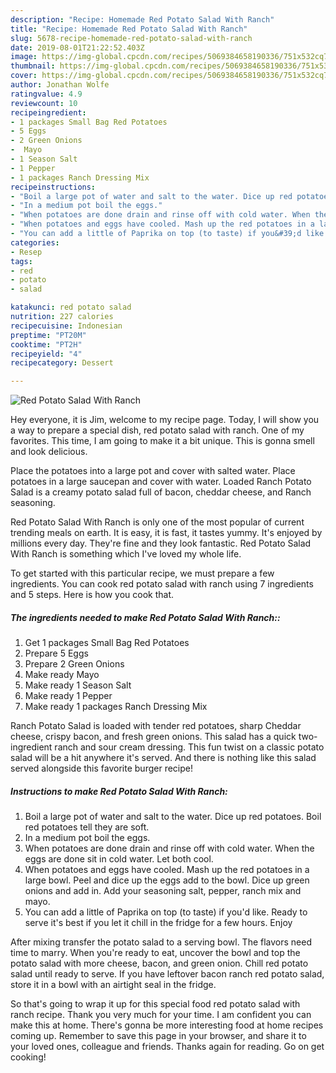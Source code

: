 ```yaml
---
description: "Recipe: Homemade Red Potato Salad With Ranch"
title: "Recipe: Homemade Red Potato Salad With Ranch"
slug: 5678-recipe-homemade-red-potato-salad-with-ranch
date: 2019-08-01T21:22:52.403Z
image: https://img-global.cpcdn.com/recipes/5069384658190336/751x532cq70/red-potato-salad-with-ranch-recipe-main-photo.jpg
thumbnail: https://img-global.cpcdn.com/recipes/5069384658190336/751x532cq70/red-potato-salad-with-ranch-recipe-main-photo.jpg
cover: https://img-global.cpcdn.com/recipes/5069384658190336/751x532cq70/red-potato-salad-with-ranch-recipe-main-photo.jpg
author: Jonathan Wolfe
ratingvalue: 4.9
reviewcount: 10
recipeingredient:
- 1 packages Small Bag Red Potatoes
- 5 Eggs
- 2 Green Onions
-  Mayo
- 1 Season Salt
- 1 Pepper
- 1 packages Ranch Dressing Mix
recipeinstructions:
- "Boil a large pot of water and salt to the water. Dice up red potatoes. Boil red potatoes tell they are soft."
- "In a medium pot boil the eggs."
- "When potatoes are done drain and rinse off with cold water. When the eggs are done sit in cold water. Let both cool."
- "When potatoes and eggs have cooled. Mash up the red potatoes in a large bowl. Peel and dice up the eggs add to the bowl. Dice up green onions and add in. Add your seasoning salt, pepper, ranch mix and mayo."
- "You can add a little of Paprika on top (to taste) if you&#39;d like. Ready to serve it&#39;s best if you let it chill in the fridge for a few hours. Enjoy"
categories:
- Resep
tags:
- red
- potato
- salad

katakunci: red potato salad
nutrition: 227 calories
recipecuisine: Indonesian
preptime: "PT20M"
cooktime: "PT2H"
recipeyield: "4"
recipecategory: Dessert

---
```



![Red Potato Salad With Ranch](https://img-global.cpcdn.com/recipes/5069384658190336/751x532cq70/red-potato-salad-with-ranch-recipe-main-photo.jpg)

Hey everyone, it is Jim, welcome to my recipe page. Today, I will show you a way to prepare a special dish, red potato salad with ranch. One of my favorites. This time, I am going to make it a bit unique. This is gonna smell and look delicious.

Place the potatoes into a large pot and cover with salted water. Place potatoes in a large saucepan and cover with water. Loaded Ranch Potato Salad is a creamy potato salad full of bacon, cheddar cheese, and Ranch seasoning.

Red Potato Salad With Ranch is only one of the most popular of current trending meals on earth. It is easy, it is fast, it tastes yummy. It's enjoyed by millions every day. They're fine and they look fantastic. Red Potato Salad With Ranch is something which I've loved my whole life.


To get started with this particular recipe, we must prepare a few ingredients. You can cook red potato salad with ranch using 7 ingredients and 5 steps. Here is how you cook that.

##### The ingredients needed to make Red Potato Salad With Ranch::

1. Get 1 packages Small Bag Red Potatoes
1. Prepare 5 Eggs
1. Prepare 2 Green Onions
1. Make ready  Mayo
1. Make ready 1 Season Salt
1. Make ready 1 Pepper
1. Make ready 1 packages Ranch Dressing Mix


Ranch Potato Salad is loaded with tender red potatoes, sharp Cheddar cheese, crispy bacon, and fresh green onions. This salad has a quick two-ingredient ranch and sour cream dressing. This fun twist on a classic potato salad will be a hit anywhere it&#39;s served. And there is nothing like this salad served alongside this favorite burger recipe! 

##### Instructions to make Red Potato Salad With Ranch:

1. Boil a large pot of water and salt to the water. Dice up red potatoes. Boil red potatoes tell they are soft.
1. In a medium pot boil the eggs.
1. When potatoes are done drain and rinse off with cold water. When the eggs are done sit in cold water. Let both cool.
1. When potatoes and eggs have cooled. Mash up the red potatoes in a large bowl. Peel and dice up the eggs add to the bowl. Dice up green onions and add in. Add your seasoning salt, pepper, ranch mix and mayo.
1. You can add a little of Paprika on top (to taste) if you&#39;d like. Ready to serve it&#39;s best if you let it chill in the fridge for a few hours. Enjoy


After mixing transfer the potato salad to a serving bowl. The flavors need time to marry. When you&#39;re ready to eat, uncover the bowl and top the potato salad with more cheese, bacon, and green onion. Chill red potato salad until ready to serve. If you have leftover bacon ranch red potato salad, store it in a bowl with an airtight seal in the fridge. 

So that's going to wrap it up for this special food red potato salad with ranch recipe. Thank you very much for your time. I am confident you can make this at home. There's gonna be more interesting food at home recipes coming up. Remember to save this page in your browser, and share it to your loved ones, colleague and friends. Thanks again for reading. Go on get cooking!
